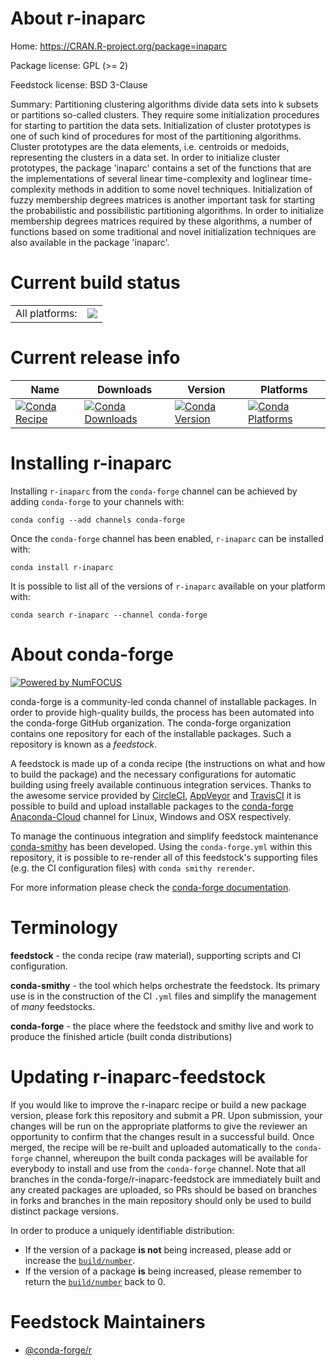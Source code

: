About r-inaparc
===============

Home: https://CRAN.R-project.org/package=inaparc

Package license: GPL (>= 2)

Feedstock license: BSD 3-Clause

Summary: Partitioning clustering algorithms divide data sets into k subsets or partitions so-called clusters. They require some initialization procedures for starting to partition the data sets. Initialization of cluster prototypes is one of such kind of procedures for most of the partitioning algorithms. Cluster prototypes are the data elements, i.e. centroids or medoids, representing the clusters in a data set. In order to initialize cluster prototypes, the package 'inaparc' contains a set of the functions that are the implementations of several linear time-complexity and loglinear time-complexity methods in addition to some novel techniques. Initialization of fuzzy membership degrees matrices is another important task for starting the probabilistic and possibilistic partitioning algorithms. In order to initialize membership degrees matrices required by these algorithms, a number of functions based on some traditional and novel initialization techniques are also available in the package 'inaparc'.



Current build status
====================


<table><tr><td>All platforms:</td>
    <td>
      <a href="https://dev.azure.com/conda-forge/feedstock-builds/_build/latest?definitionId=7416&branchName=master">
        <img src="https://dev.azure.com/conda-forge/feedstock-builds/_apis/build/status/r-inaparc-feedstock?branchName=master">
      </a>
    </td>
  </tr>
</table>

Current release info
====================

| Name | Downloads | Version | Platforms |
| --- | --- | --- | --- |
| [![Conda Recipe](https://img.shields.io/badge/recipe-r--inaparc-green.svg)](https://anaconda.org/conda-forge/r-inaparc) | [![Conda Downloads](https://img.shields.io/conda/dn/conda-forge/r-inaparc.svg)](https://anaconda.org/conda-forge/r-inaparc) | [![Conda Version](https://img.shields.io/conda/vn/conda-forge/r-inaparc.svg)](https://anaconda.org/conda-forge/r-inaparc) | [![Conda Platforms](https://img.shields.io/conda/pn/conda-forge/r-inaparc.svg)](https://anaconda.org/conda-forge/r-inaparc) |

Installing r-inaparc
====================

Installing `r-inaparc` from the `conda-forge` channel can be achieved by adding `conda-forge` to your channels with:

```
conda config --add channels conda-forge
```

Once the `conda-forge` channel has been enabled, `r-inaparc` can be installed with:

```
conda install r-inaparc
```

It is possible to list all of the versions of `r-inaparc` available on your platform with:

```
conda search r-inaparc --channel conda-forge
```


About conda-forge
=================

[![Powered by NumFOCUS](https://img.shields.io/badge/powered%20by-NumFOCUS-orange.svg?style=flat&colorA=E1523D&colorB=007D8A)](http://numfocus.org)

conda-forge is a community-led conda channel of installable packages.
In order to provide high-quality builds, the process has been automated into the
conda-forge GitHub organization. The conda-forge organization contains one repository
for each of the installable packages. Such a repository is known as a *feedstock*.

A feedstock is made up of a conda recipe (the instructions on what and how to build
the package) and the necessary configurations for automatic building using freely
available continuous integration services. Thanks to the awesome service provided by
[CircleCI](https://circleci.com/), [AppVeyor](https://www.appveyor.com/)
and [TravisCI](https://travis-ci.com/) it is possible to build and upload installable
packages to the [conda-forge](https://anaconda.org/conda-forge)
[Anaconda-Cloud](https://anaconda.org/) channel for Linux, Windows and OSX respectively.

To manage the continuous integration and simplify feedstock maintenance
[conda-smithy](https://github.com/conda-forge/conda-smithy) has been developed.
Using the ``conda-forge.yml`` within this repository, it is possible to re-render all of
this feedstock's supporting files (e.g. the CI configuration files) with ``conda smithy rerender``.

For more information please check the [conda-forge documentation](https://conda-forge.org/docs/).

Terminology
===========

**feedstock** - the conda recipe (raw material), supporting scripts and CI configuration.

**conda-smithy** - the tool which helps orchestrate the feedstock.
                   Its primary use is in the construction of the CI ``.yml`` files
                   and simplify the management of *many* feedstocks.

**conda-forge** - the place where the feedstock and smithy live and work to
                  produce the finished article (built conda distributions)


Updating r-inaparc-feedstock
============================

If you would like to improve the r-inaparc recipe or build a new
package version, please fork this repository and submit a PR. Upon submission,
your changes will be run on the appropriate platforms to give the reviewer an
opportunity to confirm that the changes result in a successful build. Once
merged, the recipe will be re-built and uploaded automatically to the
`conda-forge` channel, whereupon the built conda packages will be available for
everybody to install and use from the `conda-forge` channel.
Note that all branches in the conda-forge/r-inaparc-feedstock are
immediately built and any created packages are uploaded, so PRs should be based
on branches in forks and branches in the main repository should only be used to
build distinct package versions.

In order to produce a uniquely identifiable distribution:
 * If the version of a package **is not** being increased, please add or increase
   the [``build/number``](https://conda.io/docs/user-guide/tasks/build-packages/define-metadata.html#build-number-and-string).
 * If the version of a package **is** being increased, please remember to return
   the [``build/number``](https://conda.io/docs/user-guide/tasks/build-packages/define-metadata.html#build-number-and-string)
   back to 0.

Feedstock Maintainers
=====================

* [@conda-forge/r](https://github.com/conda-forge/r/)

